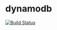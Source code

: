 # dynamodb

[![Build Status](https://travis-ci.org/hiyainc-oss/dynamodb.svg?branch=master)](https://travis-ci.org/hiyainc-oss/dynamodb)
